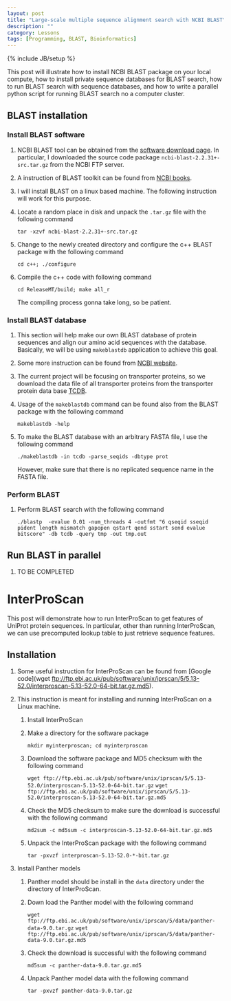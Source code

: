 ```yaml
---
layout: post
title: "Large-scale multiple sequence alignment search with NCBI BLAST"
description: ""
category: Lessons
tags: [Programming, BLAST, Bioinformatics]
---
```

{% include JB/setup %}



This post will illustrate how to install NCBI BLAST package on your local compute, how to install private sequence databases for BLAST search, how to run BLAST search with sequence databases, and how to write a parallel python script for running BLAST search no a computer cluster.

## BLAST installation

### Install BLAST software

1. NCBI BLAST tool can be obtained from the [software download page](http://blast.ncbi.nlm.nih.gov/Blast.cgi?PAGE_TYPE=BlastDocs&DOC_TYPE=Download). In particular, I downloaded the source code package `ncbi-blast-2.2.31+-src.tar.gz` from the NCBI FTP server.

1. A instruction of BLAST toolkit can be found from [NCBI books](http://www.ncbi.nlm.nih.gov/books/NBK279690/).

1. I will install BLAST on a linux based machine. The following instruction will work for this purpose. 

1. Locate a random place in disk and unpack the `.tar.gz` file with the following command

   `tar -xzvf ncbi-blast-2.2.31+-src.tar.gz`

1. Change to the newly created directory and configure the c++ BLAST package with the following command

	`cd c++; ./configure`

1. Compile the c++ code with following command

	`cd ReleaseMT/build; make all_r`

   The compiling process gonna take long, so be patient.
	
### Install BLAST database

1. This section will help make our own BLAST database of protein sequences and align our amino acid sequences with the database. Basically, we will be using `makeblastdb` application to achieve this goal.

1. Some more instruction can be found from [NCBI website](http://www.ncbi.nlm.nih.gov/books/NBK279688/).

1. The current project will be focusing on transporter proteins, so we download the data file of all transporter proteins from the transporter protein data base [TCDB](http://www.ncbi.nlm.nih.gov/books/NBK279688/).

1. Usage of the `makeblastdb` command can be found also from the BLAST package with the following command

   `makeblastdb -help`

1. To make the BLAST database with an arbitrary FASTA file, I use the following command 

   `./makeblastdb -in tcdb -parse_seqids -dbtype prot`

   However, make sure that there is no replicated sequence name in the FASTA file.

### Perform BLAST

1. Perform BLAST search with the following command

   `./blastp  -evalue 0.01 -num_threads 4 -outfmt "6 qseqid sseqid pident length mismatch gapopen qstart qend sstart send evalue bitscore" -db tcdb -query tmp -out tmp.out`




	
## Run BLAST in parallel

1. TO BE COMPLETED


# InterProScan

This post will demonstrate how to run InterProScan to get features of UniProt protein sequences. In particular, other than running InterProScan, we can use precomputed lookup table to just retrieve sequence features.

## Installation

1. Some useful instruction for InterProScan can be found from [Google code](wget ftp://ftp.ebi.ac.uk/pub/software/unix/iprscan/5/5.13-52.0/interproscan-5.13-52.0-64-bit.tar.gz.md5).
1. This instruction is meant for installing and running InterProScan on a Linux machine.
   1. Install InterProScan
   1. Make a directory for the software package

      `mkdir myinterproscan; cd myinterproscan`

   1. Download the software package and MD5 checksum with the following command

      `wget ftp://ftp.ebi.ac.uk/pub/software/unix/iprscan/5/5.13-52.0/interproscan-5.13-52.0-64-bit.tar.gz`
      `wget ftp://ftp.ebi.ac.uk/pub/software/unix/iprscan/5/5.13-52.0/interproscan-5.13-52.0-64-bit.tar.gz.md5`

   1. Check the MD5 checksum to make sure the download is successful with the following command

      `md2sum -c md5sum -c interproscan-5.13-52.0-64-bit.tar.gz.md5`

   1. Unpack the InterProScan package with the following command

      `tar -pxvzf interproscan-5.13-52.0-*-bit.tar.gz`

1. Install Panther models
   1. Panther model should be install in the `data` directory under the directory of InterProScan.
   1. Down load the Panther model with the following command

      `wget ftp://ftp.ebi.ac.uk/pub/software/unix/iprscan/5/data/panther-data-9.0.tar.gz`
      `wget ftp://ftp.ebi.ac.uk/pub/software/unix/iprscan/5/data/panther-data-9.0.tar.gz.md5`

   1. Check the download is successful with the following command

      `md5sum -c panther-data-9.0.tar.gz.md5`

   1. Unpack Panther model data with the following command

      `tar -pxvzf panther-data-9.0.tar.gz`












